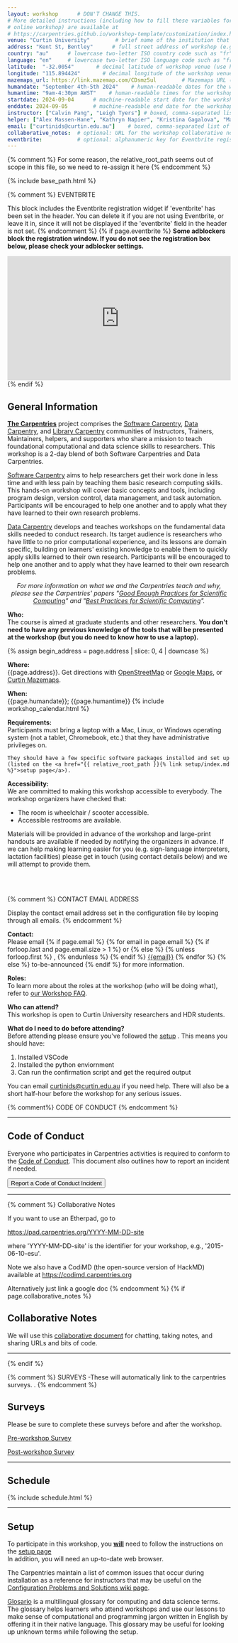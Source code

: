 ```yaml
---
layout: workshop      # DON'T CHANGE THIS.
# More detailed instructions (including how to fill these variables for an
# online workshop) are available at
# https://carpentries.github.io/workshop-template/customization/index.html
venue: "Curtin University"        # brief name of the institution that hosts the workshop without address (e.g., "Euphoric State University")
address: "Kent St, Bentley"      # full street address of workshop (e.g., "Room A, 123 Forth Street, Blimingen, Euphoria"), videoconferencing URL, or 'online'
country: "au"      # lowercase two-letter ISO country code such as "fr" (see https://en.wikipedia.org/wiki/ISO_3166-1#Current_codes) for the institution that hosts the workshop
language: "en"     # lowercase two-letter ISO language code such as "fr" (see https://en.wikipedia.org/wiki/List_of_ISO_639-1_codes) for the workshop
latitude:  "-32.0054"       # decimal latitude of workshop venue (use https://www.latlong.net/)
longitude: "115.894424"       # decimal longitude of the workshop venue (use https://www.latlong.net)
mazemaps_url: https://link.mazemap.com/CDsmz5ul        # Mazemaps URL (use https://properties.curtin.edu.au/visit-curtin/campus-maps/ click your building, then click the share button, e.g. https://link.mazemap.com/kBQQTJKo)
humandate: "September 4th-5th 2024"    # human-readable dates for the workshop (e.g., "Feb 17-18, 2020")
humantime: "9am-4:30pm AWST"    # human-readable times for the workshop e.g., "9:00 am - 4:30 pm CEST (7:00 am - 2:30 pm UTC)"
startdate: 2024-09-04      # machine-readable start date for the workshop in YYYY-MM-DD format like 2015-01-01
enddate: 2024-09-05        # machine-readable end date for the workshop in YYYY-MM-DD format like 2015-01-02
instructor: ["Calvin Pang", "Leigh Tyers"] # boxed, comma-separated list of instructors' names as strings, like ["Kay McNulty", "Betty Jennings", "Betty Snyder"]
helper: ["Alex Massen-Hane", "Kathryn Napier", "Kristina Gagalova", "Martin Cupák", "Nancy Tippaya", "Rhys Sheil" ]     # boxed, comma-separated list of helpers' names, like ["Marlyn Wescoff", "Fran Bilas", "Ruth Lichterman"]
email: ["curtinids@curtin.edu.au"]    # boxed, comma-separated list of contact email addresses for the host, lead instructor, or whoever else is handling questions, like ["marlyn.wescoff@example.org", "fran.bilas@example.org", "ruth.lichterman@example.org"]
collaborative_notes:  # optional: URL for the workshop collaborative notes, e.g. an Etherpad or Google Docs document (e.g., https://pad.carpentries.org/2015-01-01-euphoria)
eventbrite:           # optional: alphanumeric key for Eventbrite registration, e.g., "1234567890AB" (if Eventbrite is being used)
---
```

{% comment %}
For some reason, the relative_root_path seems out of scope in this file, so we
need to re-assign it here
{% endcomment %}

{% include base_path.html %}










{% comment %}
EVENTBRITE

This block includes the Eventbrite registration widget if
'eventbrite' has been set in the header.  You can delete it if you
are not using Eventbrite, or leave it in, since it will not be
displayed if the 'eventbrite' field in the header is not set.
{% endcomment %}
{% if page.eventbrite %}
<strong>Some adblockers block the registration window. If you do not see the
  registration box below, please check your adblocker settings.</strong>
<iframe
  src="https://www.eventbrite.com/tickets-external?eid={{page.eventbrite}}&ref=etckt"
  frameborder="0"
  width="100%"
  height="280px"
  scrolling="auto">
</iframe>
{% endif %}




<h2 id="general">General Information</h2>

<p>
<strong><a href="https://carpentries.org">The Carpentries</a></strong> project comprises the <a
href="{{site.swc_site}}">Software Carpentry</a>, <a href="{{site.dc_site}}">Data Carpentry</a>, and
<a href="{{site.lc_site}}">Library Carpentry</a> communities of Instructors, Trainers, Maintainers,
helpers, and supporters who share a mission to teach foundational computational and data science
skills to researchers. This workshop is a 2-day blend of both Software Carpentries and Data Carpentries.



<p>
  <a href="{{site.swc_site}}">Software Carpentry</a>
  aims to help researchers get their work done
  in less time and with less pain
  by teaching them basic research computing skills.
  This hands-on workshop will cover basic concepts and tools,
  including program design, version control, data management,
  and task automation.
  Participants will be encouraged to help one another
  and to apply what they have learned to their own research problems.
</p>



<p>
  <a href="{{site.dc_site}}">Data Carpentry</a> develops and teaches workshops on the fundamental data skills needed to conduct
  research. Its target audience is researchers who have little to no prior computational experience,
  and its lessons are domain specific, building on learners' existing knowledge to enable them to quickly
  apply skills learned to their own research.
  Participants will be encouraged to help one another
  and to apply what they have learned to their own research problems.
</p>
<p align="center">
  <em>
    For more information on what we and the Carpentries teach and why,
    please see the Carpentries' papers
    "<a href="https://doi.org/10.1371/journal.pcbi.1005510">Good Enough Practices for Scientific Computing</a>" and "<a href="https://doi.org/10.1371/journal.pbio.1001745">Best Practices for Scientific Computing</a>".
  </em>
</p>

<p id="who"> 
  <strong>Who:</strong> <br>
  The course is aimed at graduate students and other researchers.
  <strong>
    You don't need to have any previous knowledge of the tools
    that will be presented at the workshop (but you do need to know how to use a laptop).
  </strong>
</p>




{% assign begin_address = page.address | slice: 0, 4 | downcase  %}


<p id="where">
  <strong>Where:</strong> <br>
  {{page.address}}.
  Get directions with
  <a href="//www.openstreetmap.org/?mlat={{page.latitude}}&mlon={{page.longitude}}&zoom=16">OpenStreetMap</a>
  or
  <a href="//maps.google.com/maps?q={{page.latitude}},{{page.longitude}}">Google Maps</a>,
  or
  <a href="{{page.mazemaps_url}}">Curtin Mazemaps</a>.
</p>



<p id="when">
  <strong>When:</strong> <br>
  {{page.humandate}}; {{page.humantime}}
  {% include workshop_calendar.html %}
</p>




<p id="requirements">
  <strong>Requirements:</strong> <br>
    Participants must bring a laptop with a
    Mac, Linux, or Windows operating system (not a tablet, Chromebook, etc.) that they have administrative privileges on.  <br>

    They should have a few specific software packages installed and set up (listed on the <a href="{{ relative_root_path }}{% link setup/index.md %}">setup page</a>).
</p>


<p id="accessibility">
  <strong>Accessibility:</strong> <br>
  We are committed to making this workshop
  accessible to everybody. 
  The workshop organizers have checked that:
<p>
  <ul>
    <li>The room is wheelchair / scooter accessible.</li>
    <li>Accessible restrooms are available.</li>
  </ul>
</p>
Materials will be provided in advance of the workshop and large-print handouts are available if needed by notifying the organizers in advance. If we can help making learning easier for you (e.g. sign-language interpreters, lactation facilities) please get in touch (using contact details below) and we will attempt to provide them. 

 <br>  <br>



{% comment %}
CONTACT EMAIL ADDRESS

Display the contact email address set in the configuration file by looping through all emails.
{% endcomment %}
<p id="contact">
  <strong>Contact:</strong> <br>
  Please email
  {% if page.email %}
  {% for email in page.email %}
  {% if forloop.last and page.email.size > 1 %}
  or
  {% else %}
  {% unless forloop.first %}
  ,
  {% endunless %}
  {% endif %}
  <a href='mailto:{{email}}'>{{email}}</a>
  {% endfor %}
  {% else %}
  to-be-announced
  {% endif %}
  for more information.
</p>

<p id="roles">
  <strong>Roles:</strong> <br>
  To learn more about the roles at the workshop (who will be doing what),
  refer to <a href="https://carpentries.org/workshop_faq/#what-are-the-roles-of-everyone-participating-in-a-workshop">our Workshop FAQ</a>.
</p>


<p id="who-can-attend">
    <strong>Who can attend?</strong> <br>
    This workshop is open to Curtin University researchers and HDR students.
</p>

<p id="before-attending">
<strong>What do I need to do before attending?</strong> <br>
  Before attending please ensure you've followed the <a href="{{ relative_root_path }}{% link setup/index.md %}">setup</a> . This means you should have:  
  <ol>
    <li> Installed VSCode </li>
    <li> Installed the python enviornment </li>
    <li> Can run the confirmation script and get the required output </li>
  </ol>
  You can email <a href="mailto:curtinids@curtin.edu.au">curtinids@curtin.edu.au</a> if you need help. There will also be a short half-hour before the workshop for any serious issues.
</p>
{% comment%}
CODE OF CONDUCT
{% endcomment %}

<hr/>
<h2 id="code-of-conduct">Code of Conduct</h2>

<p>
Everyone who participates in Carpentries activities is required to conform to the <a href="https://docs.carpentries.org/topic_folders/policies/code-of-conduct.html">Code of Conduct</a>. This document also outlines how to report an incident if needed.
</p>

<p class="text-center">
  <a href="https://goo.gl/forms/KoUfO53Za3apOuOK2">
    <button type="button" class="btn btn-info">Report a Code of Conduct Incident</button>
  </a>
</p>
<hr/>


{% comment %}
Collaborative Notes

If you want to use an Etherpad, go to

https://pad.carpentries.org/YYYY-MM-DD-site

where 'YYYY-MM-DD-site' is the identifier for your workshop,
e.g., '2015-06-10-esu'.

Note we also have a CodiMD (the open-source version of HackMD)
available at https://codimd.carpentries.org

Alternatively just link a google doc
{% endcomment %}
{% if page.collaborative_notes %}
<h2 id="collaborative_notes">Collaborative Notes</h2>

<p>
We will use this <a href="{{ page.collaborative_notes }}">collaborative document</a> for chatting, taking notes, and sharing URLs and bits of code.
</p>
<hr/>
{% endif %}


{% comment %}
SURVEYS -These will automatically link to the carpentries surveys. .
{% endcomment %}
<h2 id="surveys">Surveys</h2>
<p>Please be sure to complete these surveys before and after the workshop.</p>
<p><a href="{{ site.pre_survey }}{{ site.github.project_title }}">Pre-workshop Survey</a></p>
<p><a href="{{ site.post_survey }}{{ site.github.project_title }}">Post-workshop Survey</a></p>

<hr/>



<h2 id="schedule">Schedule</h2>

{% include schedule.html %}


<hr/>



<h2 id="setup">Setup</h2>

<p>
  To participate in this workshop,
  you <b><u>will</u></b> need to follow the instructions on the <a href="{{ relative_root_path }}{% link setup/index.md %}">setup page</a> <br>
  In addition, you will need an up-to-date web browser.
</p>


<p>
  The Carpentries maintain a list of common issues that occur during installation as a reference for instructors
  that may be useful on the
  <a href = "{{site.swc_github}}/workshop-template/wiki/Configuration-Problems-and-Solutions">Configuration Problems and Solutions wiki page</a>.
</p>

<p>
  <a href="https://glosario.carpentries.org/en/">Glosario</a> is a multilingual glossary 
  for computing and data science terms. The glossary helps 
  learners who attend workshops and use our lessons to make sense of computational and programming jargon written in English by offering it 
  in their native language. This glossary may be useful for looking up unknown terms while following the setup.
</p>

